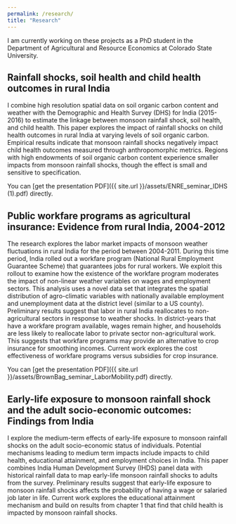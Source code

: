 ```yaml
---
permalink: /research/
title: "Research"
---
```

I am currently working on these projects as a PhD student in the Department of Agricultural and Resource Economics at Colorado State University.

## Rainfall shocks, soil health and child health outcomes in rural India

I combine high resolution spatial data on soil organic carbon content and weather with the Demographic and Health Survey (DHS) for India (2015-2016) to estimate the linkage between monsoon rainfall shock, soil health, and child health. This paper explores the impact of rainfall shocks on child health outcomes in rural India at varying levels of soil organic carbon. Empirical results indicate that monsoon rainfall shocks negatively impact child health outcomes measured through anthropomorphic metrics. Regions with high endowments of soil organic carbon content experience smaller impacts from monsoon rainfall shocks, though the effect is small and sensitive to specification. 

You can [get the presentation PDF]({{ site.url }}/assets/ENRE_seminar_IDHS (1).pdf) directly.

## Public workfare programs as agricultural insurance: Evidence from rural India, 2004-2012

The research explores the labor market impacts of monsoon weather fluctuations in rural India for the period between 2004-2011. During this time period, India rolled out a workfare program (National Rural Employment Guarantee Scheme) that guarantees jobs for rural workers. We exploit this rollout to examine how the existence of the workfare program moderates the impact of non-linear weather variables on wages and employment sectors. This analysis uses a novel data set that integrates the spatial distribution of agro-climatic variables with nationally available employment and unemployment data at the district level (similar to a US county). Preliminary results suggest that labor in rural India reallocates to non-agricultural sectors in response to weather shocks. In district-years that have a workfare program available, wages remain higher, and households are less likely to reallocate labor to private sector non-agricultural work. This suggests that workfare programs may provide an alternative to crop insurance for smoothing incomes. Current work explores the cost effectiveness of workfare programs versus subsidies for crop insurance.

You can [get the presentation PDF]({{ site.url }}/assets/BrownBag_seminar_LaborMobility.pdf) directly.

## Early-life exposure to monsoon rainfall shock and the adult socio-economic outcomes: Findings from India

I explore the medium-term effects of early-life exposure to monsoon rainfall shocks on the adult socio-economic status of individuals. Potential mechanisms leading to medium term impacts include impacts to child health, educational attainment, and employment choices in India. This paper combines India Human Development Survey (IHDS) panel data with historical rainfall data to map early-life monsoon rainfall shocks to adults from the survey. Preliminary results suggest that early-life exposure to monsoon rainfall shocks affects the probability of having a wage or salaried job later in life. Current work explores the educational attainment mechanism and build on results from chapter 1 that find that child health is impacted by monsoon rainfall shocks.
